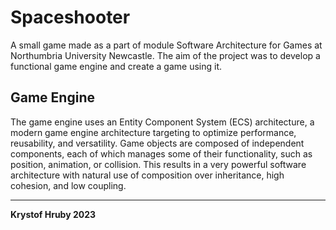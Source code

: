 # Spaceshooter
A small game made as a part of module Software Architecture for Games at Northumbria University Newcastle.
The aim of the project was to develop a functional game engine and create a game using it.

## Game Engine
The game engine uses an Entity Component System (ECS) architecture, a modern game engine architecture targeting to optimize performance, reusability, and versatility. Game objects are composed of independent components, each of which manages some of their functionality, such as position, animation, or collision. This results in a very powerful software architecture with natural use of composition over inheritance, high cohesion, and low coupling.

---

**Krystof Hruby 2023**
